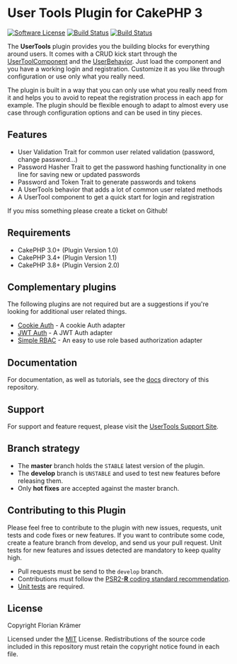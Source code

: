User Tools Plugin for CakePHP 3
===============================

[![Software License](https://img.shields.io/badge/license-MIT-brightgreen.svg?style=flat-square)](LICENSE.txt)
[![Build Status](https://img.shields.io/travis/burzum/cakephp-user-tools/master.svg?style=flat-square)](https://travis-ci.org/burzum/cakephp-user-tools)
[![Build Status](https://img.shields.io/coveralls/burzum/cakephp-user-tools/master.svg?style=flat-square)](https://coveralls.io/r/burzum/cakephp-user-tools)

The **UserTools** plugin provides you the building blocks for everything around users. It comes with a CRUD kick start through the [UserToolComponent](src/Controller/Component/UserToolComponent.php) and the [UserBehavior](src/Model/Behavior/UserBehavior.php). Just load the component and you have a working login and registration. Customize it as you like through configuration or use only what you really need.

The plugin is built in a way that you can only use what you really need from it and helps you to avoid to repeat the registration process in each app for example. The plugin should be flexible enough to adapt to almost every use case through configuration options and can be used in tiny pieces.

Features
------------
* User Validation Trait for common user related validation (password, change password...)
* Password Hasher Trait to get the password hashing functionality in one line for saving new or updated passwords
* Password and Token Trait to generate passwords and tokens
* A UserTools behavior that adds a lot of common user related methods
* A UserTool component to get a quick start for login and registration

If you miss something please create a ticket on Github!

Requirements
------------

* CakePHP 3.0+ (Plugin Version 1.0)
* CakePHP 3.4+ (Plugin Version 1.1)
* CakePHP 3.8+ (Plugin Version 2.0)

Complementary plugins
---------------------

The following plugins are not required but are a suggestions if you're looking for additional user related things.

 * [Cookie Auth](https://github.com/Xety/Cake3-CookieAuth) - A cookie Auth adapter
 * [JWT Auth](https://github.com/ADmad/cakephp-jwt-auth) - A JWT Auth adapter
 * [Simple RBAC](https://github.com/burzum/cakephp-simple-rbac) - An easy to use role based authorization adapter

Documentation
-------------

For documentation, as well as tutorials, see the [docs](docs/Home.md) directory of this repository.

Support
-------

For support and feature request, please visit the [UserTools Support Site](https://github.com/burzum/cakephp-user-tools/issues).

Branch strategy
-------------

* The **master** branch holds the `STABLE` latest version of the plugin.
* The **develop** branch is `UNSTABLE` and used to test new features before releasing them.
* Only **hot fixes** are accepted against the master branch.

Contributing to this Plugin
---------------------------

Please feel free to contribute to the plugin with new issues, requests, unit tests and code fixes or new features. If you want to contribute some code, create a feature branch from develop, and send us your pull request. Unit tests for new features and issues detected are mandatory to keep quality high.

* Pull requests must be send to the ```develop``` branch.
* Contributions must follow the [PSR2-**R** coding standard recommendation](https://github.com/php-fig-rectified/fig-rectified-standards).
* [Unit tests](http://book.cakephp.org/3.0/en/development/testing.html) are required.

License
-------

Copyright Florian Krämer

Licensed under the [MIT](http://www.opensource.org/licenses/mit-license.php) License. Redistributions of the source code included in this repository must retain the copyright notice found in each file.
